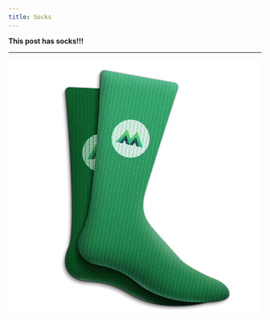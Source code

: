 ```yaml
---
title: Socks
---
```

**This post has socks!!!**

****

![Green Socks](/static/uploads/vmsocks-green-onwhite_preview.jpeg)
